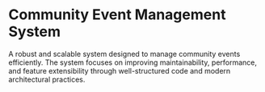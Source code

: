 # Community Event Management System
 A robust and scalable system designed to manage community events efficiently. The system focuses on improving maintainability, performance, and feature extensibility through well-structured code and modern architectural practices.
